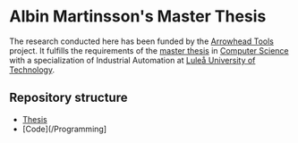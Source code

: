 # Albin Martinsson's Master Thesis
The research conducted here has been funded by the [Arrowhead Tools](https://arrowhead.eu) project.
It fulfills the requirements of the [master thesis](https://www.ltu.se) in [Computer Science](https://www.ltu.se/edu/program/TCDAA/TCDAA-Civilingenjor-Datateknik-1.76855) with a specialization of Industrial Automation at [Luleå University of Technology](https://www.ltu.se).


## Repository structure
- [Thesis](/Report)
- [Code](/Programming]